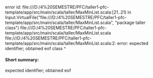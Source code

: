 error id: file:///D:/4%20SEMESTRE/PFC/taller1-pfc-template/app/src/main/scala/taller/MaxMinList.scala:[21..21) in Input.VirtualFile("file:///D:/4%20SEMESTRE/PFC/taller1-pfc-template/app/src/main/scala/taller/MaxMinList.scala", "package taller
class")
file:///D:/4%20SEMESTRE/PFC/taller1-pfc-template/app/src/main/scala/taller/MaxMinList.scala
file:///D:/4%20SEMESTRE/PFC/taller1-pfc-template/app/src/main/scala/taller/MaxMinList.scala:2: error: expected identifier; obtained eof
class
     ^
#### Short summary: 

expected identifier; obtained eof